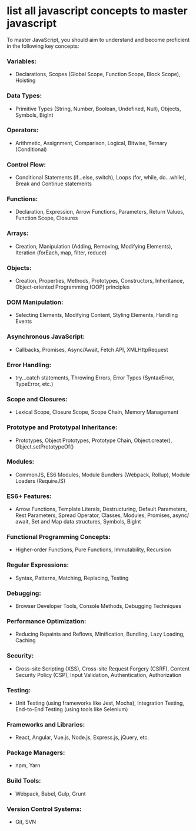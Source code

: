 # list all javascript concepts to master javascript

To master JavaScript, you should aim to understand and become proficient in the following key concepts:

### Variables:
- Declarations, Scopes (Global Scope, Function Scope, Block Scope), Hoisting

### Data Types:
- Primitive Types (String, Number, Boolean, Undefined, Null), Objects, Symbols, BigInt

### Operators:
- Arithmetic, Assignment, Comparison, Logical, Bitwise, Ternary (Conditional)

### Control Flow:
- Conditional Statements (if...else, switch), Loops (for, while, do...while), Break and Continue statements

### Functions:
- Declaration, Expression, Arrow Functions, Parameters, Return Values, Function Scope, Closures

### Arrays:
- Creation, Manipulation (Adding, Removing, Modifying Elements), Iteration (forEach, map, filter, reduce)

### Objects:
- Creation, Properties, Methods, Prototypes, Constructors, Inheritance, Object-oriented Programming (OOP) principles

### DOM Manipulation:
- Selecting Elements, Modifying Content, Styling Elements, Handling Events

### Asynchronous JavaScript:
- Callbacks, Promises, Async/Await, Fetch API, XMLHttpRequest

### Error Handling:
- try...catch statements, Throwing Errors, Error Types (SyntaxError, TypeError, etc.)

### Scope and Closures:
- Lexical Scope, Closure Scope, Scope Chain, Memory Management

### Prototype and Prototypal Inheritance:
- Prototypes, Object Prototypes, Prototype Chain, Object.create(), Object.setPrototypeOf()

### Modules:
- CommonJS, ES6 Modules, Module Bundlers (Webpack, Rollup), Module Loaders (RequireJS)

### ES6+ Features:
- Arrow Functions, Template Literals, Destructuring, Default Parameters, Rest Parameters, Spread Operator, Classes, Modules, Promises, async/
await, Set and Map data structures, Symbols, BigInt

### Functional Programming Concepts:
- Higher-order Functions, Pure Functions, Immutability, Recursion

### Regular Expressions:
- Syntax, Patterns, Matching, Replacing, Testing

### Debugging:
- Browser Developer Tools, Console Methods, Debugging Techniques

### Performance Optimization:
- Reducing Repaints and Reflows, Minification, Bundling, Lazy Loading, Caching

### Security:
- Cross-site Scripting (XSS), Cross-site Request Forgery (CSRF), Content Security Policy (CSP), Input Validation, Authentication, Authorization

### Testing:
- Unit Testing (using frameworks like Jest, Mocha), Integration Testing, End-to-End Testing (using tools like Selenium)

### Frameworks and Libraries:
- React, Angular, Vue.js, Node.js, Express.js, jQuery, etc.

### Package Managers:
- npm, Yarn

### Build Tools:
- Webpack, Babel, Gulp, Grunt

### Version Control Systems:
- Git, SVN
